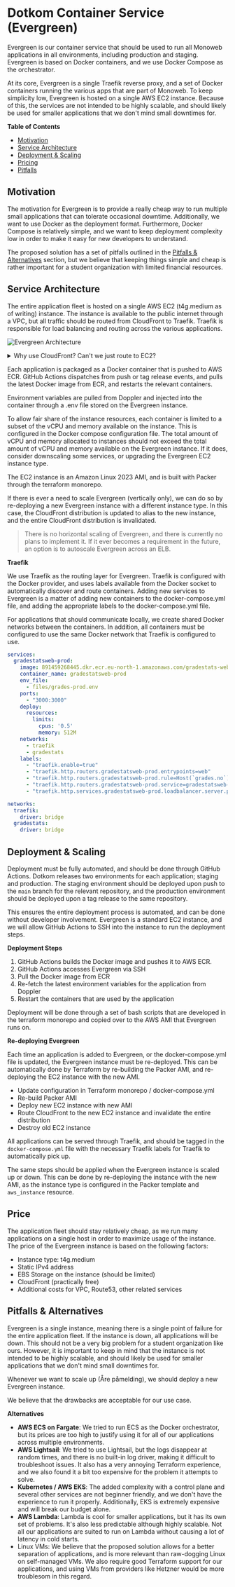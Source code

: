 # Dotkom Container Service (Evergreen)

Evergreen is our container service that should be used to run all Monoweb applications in all environments, including
production and staging. Evergreen is based on Docker containers, and we use Docker Compose as the orchestrator.

At its core, Evergreen is a single Traefik reverse proxy, and a set of Docker containers running the various apps that
are part of Monoweb. To keep simplicity low, Evergreen is hosted on a single AWS EC2 instance. Because of this, the
services are not intended to be highly scalable, and should likely be used for smaller applications that we don't mind
small downtimes for.

**Table of Contents**

- [Motivation](#motivation)
- [Service Architecture](#service-architecture)
- [Deployment & Scaling](#deployment--scaling)
- [Pricing](#price)
- [Pitfalls](#pitfalls--alternatives)

## Motivation

The motivation for Evergreen is to provide a really cheap way to run multiple small applications that can tolerate
occasional downtime. Additionally, we want to use Docker as the deployment format. Furthermore, Docker Compose is
relatively simple, and we want to keep deployment complexity low in order to make it easy for new developers to
understand.

The proposed solution has a set of pitfalls outlined in the [Pitfalls & Alternatives](#pitfalls--alternatives) section,
but we believe that keeping things simple and cheap is rather important for a student organization with limited
financial resources.

## Service Architecture

The entire application fleet is hosted on a single AWS EC2 (t4g.medium as of writing) instance. The instance is
available to the public internet through a VPC, but all traffic should be routed from CloudFront to Traefik. Traefik is
responsible for load balancing and routing across the various applications.

![Evergreen Architecture](../img/evergreen-architecture.png)

<details>
<summary>Why use CloudFront? Can't we just route to EC2?</summary>
We use CloudFront for two primary reasons: CloudFront comes very cheap, and it can be configured to cache and respect
cache headers coming from the applications. This reduces load and bandwidth on the Evergreen instance.

Secondly, you cannot attach AWS ACM Certificates directly to AWS EC2 instances. This means that traditionally, you would
require an ELB to be attached to the EC2 instance, and attach the ACM certificate to the ELB. An ELB comes at a flat
rate of $18/month, and it provides no features that we are interested that are not already available with Traefik.

Because of this, we use CloudFront as an alias to the Evergreen instance, and attach the ACM certificate to CloudFront,
effectively saving us $18/month.
</details>

Each application is packaged as a Docker container that is pushed to AWS ECR. GitHub Actions dispatches from push or
tag release events, and pulls the latest Docker image from ECR, and restarts the relevant containers.

Environment variables are pulled from Doppler and injected into the container through a .env file stored on the
Evergreen instance.

To allow fair share of the instance resources, each container is limited to a subset of the vCPU and memory available on
the instance. This is configured in the Docker compose configuration file. The total amount of vCPU and memory allocated
to instances should not exceed the total amount of vCPU and memory available on the Evergreen instance. If it does,
consider downscaling some services, or upgrading the Evergreen EC2 instance type.

The EC2 instance is an Amazon Linux 2023 AMI, and is built with Packer through the terraform monorepo.

If there is ever a need to scale Evergreen (vertically only), we can do so by re-deploying a new Evergreen instance with
a different instance type. In this case, the CloudFront distribution is updated to alias to the new instance, and the
entire CloudFront distribution is invalidated.

> There is no horizontal scaling of Evergreen, and there is currently no plans to implement it. If it ever becomes a
> requirement in the future, an option is to autoscale Evergreen across an ELB.

**Traefik**

We use Traefik as the routing layer for Evergreen. Traefik is configured with the Docker provider, and uses labels
available from the Docker socket to automatically discover and route containers. Adding new services to Evergreen
is a matter of adding new containers to the docker-compose.yml file, and adding the appropriate labels to the
docker-compose.yml file.

For applications that should communicate locally, we create shared Docker networks between the containers. In addition,
all containers must be configured to use the same Docker network that Traefik is configured to use.

```yaml
services:
  gradestatsweb-prod:
    image: 891459268445.dkr.ecr.eu-north-1.amazonaws.com/gradestats-web-prd:latest
    container_name: gradestatsweb-prod
    env_file:
      - files/grades-prod.env
    ports:
      - "3000:3000"
    deploy:
      resources:
        limits:
          cpus: '0.5'
          memory: 512M
    networks:
      - traefik
      - gradestats
    labels:
      - "traefik.enable=true"
      - "traefik.http.routers.gradestatsweb-prod.entrypoints=web"
      - "traefik.http.routers.gradestatsweb-prod.rule=Host(`grades.no`) || Host(`grades.localhost`)"
      - "traefik.http.routers.gradestatsweb-prod.service=gradestatsweb-prod"
      - "traefik.http.services.gradestatsweb-prod.loadbalancer.server.port=3000"

networks:
  traefik:
    driver: bridge
  gradestats:
    driver: bridge
```

## Deployment & Scaling

Deployment must be fully automated, and should be done through GitHub Actions. Dotkom releases two environments for each
application; staging and production. The staging environment should be deployed upon push to the `main` branch for the
relevant repository, and the production environment should be deployed upon a tag release to the same repository.

This ensures the entire deployment process is automated, and can be done without developer involvement. Evergreen is
a standard EC2 instance, and we will allow GitHub Actions to SSH into the instance to run the deployment steps.

**Deployment Steps**

1. GitHub Actions builds the Docker image and pushes it to AWS ECR.
2. GitHub Actions accesses Evergreen via SSH
3. Pull the Docker image from ECR
4. Re-fetch the latest environment variables for the application from Doppler
5. Restart the containers that are used by the application

Deployment will be done through a set of bash scripts that are developed in the terraform monorepo and copied over to
the AWS AMI that Evergreen runs on.

**Re-deploying Evergreen**

Each time an application is added to Evergreen, or the docker-compose.yml file is updated, the Evergreen instance must
be re-deployed. This can be automatically done by Terraform by re-building the Packer AMI, and re-deploying the EC2
instance with the new AMI.

- Update configuration in Terraform monorepo / docker-compose.yml
- Re-build Packer AMI
- Deploy new EC2 instance with new AMI
- Route CloudFront to the new EC2 instance and invalidate the entire distribution
- Destroy old EC2 instance

All applications can be served through Traefik, and should be tagged in the `docker-compose.yml` file with the necessary
Traefik labels for Traefik to automatically pick up.

The same steps should be applied when the Evergreen instance is scaled up or down. This can be done by re-deploying the
instance with the new AMI, as the instance type is configured in the Packer template and `aws_instance` resource.

## Price

The application fleet should stay relatively cheap, as we run many applications on a single host in order to maximize
usage of the instance. The price of the Evergreen instance is based on the following factors:

- Instance type: t4g.medium
- Static IPv4 address
- EBS Storage on the instance (should be limited)
- CloudFront (practically free)
- Additional costs for VPC, Route53, other related services

## Pitfalls & Alternatives

Evergreen is a single instance, meaning there is a single point of failure for the entire application fleet. If the
instance is down, all applications will be down. This should not be a very big problem for a student organization like
ours. However, it is important to keep in mind that the instance is not intended to be highly scalable, and should
likely be used for smaller applications that we don't mind small downtimes for.

Whenever we want to scale up (Åre påmelding), we should deploy a new Evergreen instance.

We believe that the drawbacks are acceptable for our use case.

**Alternatives**

- **AWS ECS on Fargate**: We tried to run ECS as the Docker orchestrator, but its prices are too high to justify using
  it for all of our applications across multiple environments.
- **AWS Lightsail**: We tried to use Lightsail, but the logs disappear at random times, and there is no built-in
  log driver, making it difficult to troubleshoot issues. It also has a very annoying Terraform experience, and we
  also found it a bit too expensive for the problem it attempts to solve.
- **Kubernetes / AWS EKS**: The added complexity with a control plane and several other services are not beginner
  friendly, and we don't have the experience to run it properly. Additionally, EKS is extremely expensive and will break
  our budget alone.
- **AWS Lambda**: Lambda is cool for smaller applications, but it has its own set of problems. It's also less
  predictable although highly scalable. Not all our applications are suited to run on Lambda without causing a lot of
  latency in cold starts.
- Linux VMs: We believe that the proposed solution allows for a better separation of applications, and is more relevant
  than raw-dogging Linux on self-managed VMs. We also require good Terraform support for our applications, and using
  VMs from providers like Hetzner would be more troublesom in this regard.
